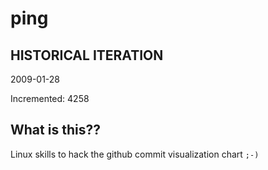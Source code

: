 # ping

## HISTORICAL ITERATION
2009-01-28

Incremented: 4258

## What is this?? 
Linux skills to hack the github commit visualization chart `;-)`
